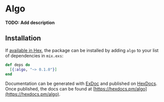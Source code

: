 # Algo

**TODO: Add description**

## Installation

If [available in Hex](https://hex.pm/docs/publish), the package can be installed
by adding `algo` to your list of dependencies in `mix.exs`:

```elixir
def deps do
  [{:algo, "~> 0.1.0"}]
end
```

Documentation can be generated with [ExDoc](https://github.com/elixir-lang/ex_doc)
and published on [HexDocs](https://hexdocs.pm). Once published, the docs can
be found at [https://hexdocs.pm/algo](https://hexdocs.pm/algo).

